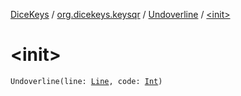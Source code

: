[DiceKeys](../../index.md) / [org.dicekeys.keysqr](../index.md) / [Undoverline](index.md) / [&lt;init&gt;](./-init-.md)

# &lt;init&gt;

`Undoverline(line: `[`Line`](../-line/index.md)`, code: `[`Int`](https://kotlinlang.org/api/latest/jvm/stdlib/kotlin/-int/index.html)`)`